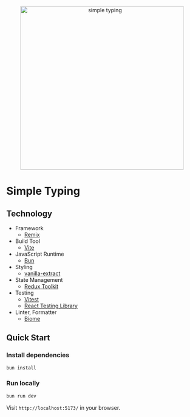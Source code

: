 <p align="center">
  <img width="430" alt="simple typing" src="https://github.com/usmysa/redux-playground/assets/11327832/12d1f909-d85f-4667-9130-64d3e6cbbc19">
</p>

# Simple Typing

## Technology

- Framework
  - [Remix](https://github.com/remix-run/remix)
- Build Tool
  - [Vite](https://github.com/vitejs/vite)
- JavaScript Runtime
  - [Bun](https://github.com/oven-sh/bun)
- Styling
  - [vanilla-extract](https://github.com/vanilla-extract-css/vanilla-extract)
- State Management
  - [Redux Toolkit](https://github.com/reduxjs/redux-toolkit)
- Testing
  - [Vitest](https://github.com/vitest-dev/vitest)
  - [React Testing Library](https://github.com/testing-library/react-testing-library)
- Linter, Formatter
  - [Biome](https://biomejs.dev/ja/)

## Quick Start

### Install dependencies

```sh
bun install
```

### Run locally

```sh
bun run dev
```

Visit `http://localhost:5173/` in your browser.
